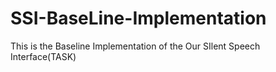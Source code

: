 # SSI-BaseLine-Implementation
This is the Baseline Implementation of the Our SIlent Speech Interface(TASK)
